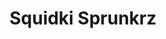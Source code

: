 ---
slug: squidki-sprunkrz
title: Squidki Sprunkrz
description: "Squidki Sprunkrz is an exciting online game. Play for free directly in your browser!"
icon: /images/new_mods/Sprunki Sprunkrz.png
url: https://wowtbc.net/sprunkin/sprunkrz1/index.html
previewImage: /images/new_mods/Sprunki Sprunkrz.png
type: new mods

# SEO配置
seo:
  title: "Squidki Sprunkrz - Play Free Online Game | Fun Browser Games"
  description: "Squidki Sprunkrz - Play this fun online game for free in your browser. No download required!"
  ogImage: "/images/new_mods/Sprunki Sprunkrz.png"
  keywords: "squidki-sprunkrz, online game, browser game, free game, new mods game, play online"

videoUrls:
  - https://www.youtube.com/embed/example1
  - https://www.youtube.com/embed/example2

whyPlay:
  title: "Why Play Squidki Sprunkrz?"
  items:
    - "Immersive Gameplay: Squidki Sprunkrz offers an engaging and immersive gaming experience that will keep you entertained for hours"
    - "Challenging Levels: Test your skills with increasingly difficult challenges and obstacles"
    - "Beautiful Graphics: Enjoy stunning visuals and smooth animations that bring the game world to life"
    - "Regular Updates: New content and features are added regularly to keep the game fresh and exciting"
    - "Free to Play: Experience all the fun without spending a penny"
    - "Community Features: Connect with other players, share strategies, and compete for high scores"
    - "Cross-Platform: Play on any device with a web browser, no downloads required"

features:
  title: "Key Features of Squidki Sprunkrz"
  image: "/images/new_mods/Sprunki Sprunkrz.png"
  items:
    - "Intuitive Controls: Easy to learn controls make Squidki Sprunkrz accessible for players of all skill levels"
    - "Multiple Game Modes: Enjoy various gameplay options that provide different challenges and experiences"
    - "Character Customization: Personalize your gaming experience with unique characters and items"
    - "Achievement System: Complete special tasks to earn rewards and recognition"
    - "Leaderboards: Compete with players worldwide and see who can achieve the highest scores"

characteristics:
  title: "Game Characteristics"
  image: "/images/new_mods/Sprunki Sprunkrz.png"
  items:
    - "Genre: New mods game with elements of strategy and skill"
    - "Difficulty: Suitable for both casual gamers and those seeking a challenge"
    - "Play Time: Quick sessions or extended gameplay, depending on your preference"
    - "Art Style: Vibrant and engaging visuals that enhance the gaming experience"
    - "Sound Design: Immersive audio that complements the gameplay perfectly"

info: "Squidki Sprunkrz is an exciting online game that offers players a unique and engaging gaming experience. With its intuitive controls, stunning visuals, and challenging gameplay, Squidki Sprunkrz provides hours of entertainment for players of all ages and skill levels. Whether you're looking for a quick gaming session during a break or an extended play session, Squidki Sprunkrz delivers an immersive experience that will keep you coming back for more. The game features multiple levels of increasing difficulty, ensuring that players are constantly challenged as they progress. With regular updates adding new content and features, Squidki Sprunkrz remains fresh and exciting, providing endless entertainment options for its growing community of players."

howToPlayIntro: "Welcome to Squidki Sprunkrz! This guide will walk you through the basics and help you master the game. Whether you're a beginner or looking to improve your skills, these tips and instructions will enhance your gaming experience."

howToPlaySteps:
  - title: "Getting Started"
    description: "Begin your Squidki Sprunkrz adventure by familiarizing yourself with the controls. Use your keyboard or mouse to navigate through the game interface. The tutorial will guide you through the basic mechanics and help you understand the objectives."
  - title: "Understanding the Objectives"
    description: "In Squidki Sprunkrz, your main goal is to progress through levels by completing specific objectives. Each level presents unique challenges that require different strategies and approaches."
  - title: "Mastering the Controls"
    description: "Practice using the controls to improve your precision and reaction time. Squidki Sprunkrz requires quick reflexes and strategic thinking to overcome obstacles and defeat opponents."
  - title: "Utilizing Power-ups"
    description: "Collect power-ups throughout the game to enhance your abilities and overcome difficult challenges. Each power-up offers unique advantages that can be crucial for success."
  - title: "Developing Strategies"
    description: "As you progress in Squidki Sprunkrz, develop effective strategies for different scenarios. Analyze patterns, anticipate challenges, and adapt your approach to maximize your performance."

faq:
  title: "Frequently Asked Questions about Squidki Sprunkrz"
  items:
    - question: "Is Squidki Sprunkrz free to play?"
      answer: "Yes, Squidki Sprunkrz is completely free to play directly in your web browser. No downloads or purchases are required to enjoy the full game experience."
    - question: "Can I play Squidki Sprunkrz on mobile devices?"
      answer: "Yes, Squidki Sprunkrz is optimized for both desktop and mobile play. You can enjoy the game on any device with a web browser and internet connection."
    - question: "Are there any in-game purchases?"
      answer: "While Squidki Sprunkrz is free to play, there may be optional in-game purchases available for cosmetic items or additional features that don't affect core gameplay."
    - question: "How often is Squidki Sprunkrz updated?"
      answer: "The developers regularly update Squidki Sprunkrz with new content, features, and improvements based on player feedback and game performance."
    - question: "Can I play Squidki Sprunkrz offline?"
      answer: "Currently, Squidki Sprunkrz requires an internet connection to play as it's a browser-based online game."
    - question: "Is Squidki Sprunkrz suitable for children?"
      answer: "Yes, Squidki Sprunkrz is designed to be family-friendly and suitable for players of all ages."
    - question: "How do I report bugs or issues?"
      answer: "If you encounter any problems while playing Squidki Sprunkrz, you can report them through the game's support page or contact the developers directly through their website."
    - question: "Still Have Questions?"
      answer: "If you have additional questions about Squidki Sprunkrz that aren't covered in this FAQ, please visit our support center or contact our customer service team for assistance."
---